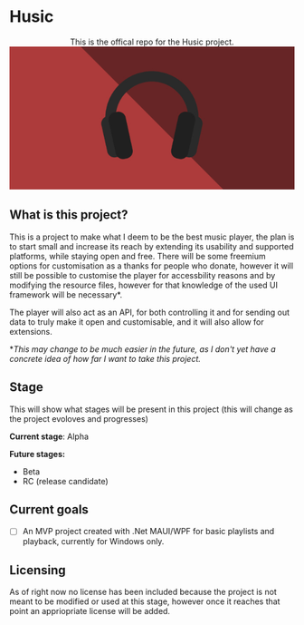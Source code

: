 # Husic

<p align="center">
  This is the offical repo for the Husic project.
  <br>
  <img src="/res/logo/banner.jpg"/>
</p>

## What is this project?
This is a project to make what I deem to be the best music player, the plan is to start small and increase its reach by extending its usability and supported platforms, while staying open and free. There will be some freemium options for customisation as a thanks for people who donate, however it will still be possible to customise the player for accessbility reasons and by modifying the resource files, however for that knowledge of the used UI framework will be necessary\*.

The player will also act as an API, for both controlling it and for sending out data to truly make it open and customisable, and it will also allow for extensions.

\**This may change to be much easier in the future, as I don't yet have a concrete idea of how far I want to take this project.*
## Stage
This will show what stages will be present in this project (this will change as the project evoloves and progresses)

**Current stage**: Alpha

**Future stages:**
- Beta
- RC (release candidate)

## Current goals
- [ ] An MVP project created with .Net MAUI/WPF for basic playlists and playback, currently for Windows only.


## Licensing
As of right now no license has been included because the project is not meant to be modified or used at this stage, however once it reaches that point an appriopriate license will be added.
